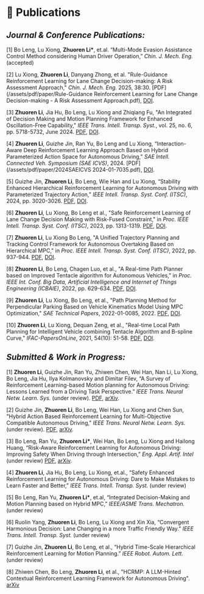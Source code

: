 
# 📖 Publications

## ***Journal & Conference Publications:***

[1] Bo Leng, Lu Xiong, **Zhuoren Li\***, et.al. “Multi-Mode Evasion Assistance Control Method considering Human Driver Operation,” *Chin. J. Mech. Eng.* (accepted)

[2]	Lu Xiong, **Zhuoren Li**, Danyang Zhong, et al. "Rule-Guidance Reinforcement Learning for Lane Change Decision-making: A Risk Assessment Approach," *Chin. J. Mech. Eng.* 2025, 38:30. [PDF](/assets/pdf/paper/Rule-Guidance Reinforcement Learning for Lane Change Decision-making - A Risk Assessment Approach.pdf), [DOI](https://cjme.springeropen.com/articles/10.1186/s10033-024-01160-z).

[3]	**Zhuoren Li**, Jia Hu, Bo Leng, Lu Xiong and Zhiqiang Fu, "An Integrated of Decision Making and Motion Planning Framework for Enhanced Oscillation-Free Capability," *IEEE Trans. Intell. Transp. Syst.*, vol. 25, no. 6, pp. 5718-5732, June 2024. [PDF](/assets/pdf/paper/An_Integrated_of_Decision_Making_and_Motion_Planning_Framework_for_Enhanced_Oscillation-Free_Capability.pdf), [DOI](https://ieeexplore.ieee.org/document/10328568).

[4]	**Zhuoren Li**, Guizhe Jin, Ran Yu, Bo Leng and Lu Xiong, “Interaction-Aware Deep Reinforcement Learning Approach Based on Hybrid Parameterized Action Space for Autonomous Driving," *SAE Intell. Connected Veh. Symposium (SAE ICVS)*, 2024. [PDF](/assets/pdf/paper/2024SAEICVS 2024-01-7035.pdf), [DOI](https://www.sae.org/publications/technical-papers/content/2024-01-7035/).

[5]	Guizhe Jin, **Zhuoren Li**, Bo Leng, Wie Han and Lu Xiong, “Stability Enhanced Hierarchical Reinforcement Learning for Autonomous Driving with Parameterized Trajectory Action,” *IEEE Intell. Transp. Syst. Conf. (ITSC)*, 2024, pp. 3020-3026. [PDF](/assets/pdf/paper/ITSC2024.pdf), [DOI](https://ieeexplore.ieee.org/document/10920092).

[6]	**Zhuoren Li**, Lu Xiong, Bo Leng et al., "Safe Reinforcement Learning of Lane Change Decision Making with Risk-Fused Constraint," in *Proc. IEEE Intell. Transp. Syst. Conf. (ITSC)*, 2023, pp. 1313-1319. [PDF](/assets/pdf/paper/Safe_Reinforcement_Learning_of_Lane_Change_Decision_Making_with_Risk-Fused_Constraint.pdf), [DOI](https://ieeexplore.ieee.org/document/10422331).

[7]	**Zhuoren Li**, Lu Xiong Bo Leng, "A Unified Trajectory Planning and Tracking Control Framework for Autonomous Overtaking Based on Hierarchical MPC," in *Proc. IEEE Intell. Transp. Syst. Conf. (ITSC)*, 2022, pp. 937-944. [PDF](/assets/pdf/paper/A_Unified_Trajectory_Planning_and_Tracking_Control_Framework_for_Autonomous_Overtaking_Based_on_Hierarchical_MPC.pdf), [DOI](https://ieeexplore.ieee.org/document/9922186).

[8]	**Zhuoren Li**, Bo Leng, Chagen Luo, et al., "A Real-time Path Planner based on Improved Tentacle algorithm for Autonomous Vehicles," in *Proc. IEEE Int. Conf. Big Data, Artificial Intelligence and Internet of Things Engineering (ICBAIE)*, 2022, pp. 629-634. [PDF](/assets/pdf/paper/A_Real-time_Path_Planner_based_on_Improved_Tentacle_Algorithm_for_Autonomous_Vehicles.pdf), [DOI](https://ieeexplore.ieee.org/document/9985832).

[9] **Zhuoren Li**, Lu Xiong, Bo Leng, et al., "Path Planning Method for Perpendicular Parking Based on Vehicle Kinematics Model Using MPC Optimization," *SAE Technical Papers*, 2022-01-0085, 2022. [PDF](/assets/pdf/paper/Path_Planning_Method_for_Perpendicular_Parking_based_on_Vehicle_Kinematics_Model_using_MPC_Optimization.pdf), [DOI](https://saemobilus.sae.org/papers/path-planning-method-perpendicular-parking-based-vehicle-kinematics-model-using-mpc-optimization-2022-01-0085).

[10] **Zhuoren Li**, Lu Xiong, Dequan Zeng, et al., "Real-time Local Path Planning for Intelligent Vehicle combining Tentacle Algorithm and B-spline Curve," *IFAC-PapersOnLine*, 2021, 54(10): 51-58. [PDF](/assets/pdf/paper/2021B-splineCurvePlanner.pdf), [DOI](https://www.sciencedirect.com/science/article/pii/S2405896321015421?via%3Dihub). 

## ***Submitted & Work in Progress:***
<!-- 💬 -->
[1]	**Zhuoren Li**, Guizhe Jin, Ran Yu, Zhiwen Chen, Wei Han, Nan Li, Lu Xiong, Bo Leng, Jia Hu, Ilya Kolmanovsky and Dimitar Filev, “A Survey of Reinforcement Learning-based Motion planning for Autonomous Driving: Lessons Learned from a Driving Task Perspective.” *IEEE Trans. Neural Netw. Learn. Sys.* (under review). [PDF](/assets/pdf/paper/2503.23650v1.pdf), [arXiv](https://arxiv.org/abs/2503.23650).

[2] Guizhe Jin, **Zhuoren Li**, Bo Leng, Wei Han, Lu Xiong and Chen Sun, "Hybrid Action Based Reinforcement Learning for Multi-Objective Compatible Autonomous Driving,"  *IEEE Trans. Neural Netw. Learn. Sys.* (under review). [PDF](/assets/pdf/paper/Hybrid_Action_Based_Reinforcement_Learning_for_Multi_Objective_Compatible_Autonomous_Driving.pdf), [arXiv](https://arxiv.org/abs/2501.08096).

[3] Bo Leng, Ran Yu, **Zhuoren Li\***, Wei Han, Bo Leng, Lu Xiong and Hailong Huang, “Risk-Aware Reinforcement Learning for Autonomous Driving: Improving Safety When Driving through Intersection,” *Eng. Appl. Artif. Intel* (under review) [PDF](/assets/pdf/paper/SRL2024In.pdf), [arXiv](http://arxiv.org/abs/2503.19690).
        
[4] **Zhuoren Li**, Jia Hu, Bo Leng, Lu Xiong, et.al., “Safety Enhanced Reinforcement Learning for Autonomous Driving: Dare to Make Mistakes to Learn Faster and Better,” *IEEE Trans. Intell. Transp. Syst.* (under review)

[5]	Bo Leng, Ran Yu, **Zhuoren Li\***, et.al, “Integrated Decision-Making and Motion Planning based on Hybrid MPC,” *IEEE/ASME Trans. Mechatron.* (under review)

[6] Ruolin Yang, **Zhuoren Li**, Bo Leng, Lu Xiong and Xin Xia, “Convergent Harmonious Decision: Lane Changing in a more Traffic Friendly Way.” *IEEE Trans. Intell. Transp. Syst.* (under review)

[7]	Guizhe Jin, **Zhuoren Li**, Bo Leng, et al., “Hybrid Time-Scale Hierarchical Reinforcement Learning for Motion Planning.” *IEEE Robot. Autom. Lett.* (under review)

[8] Zhiwen Chen, Bo Leng, **Zhuoren Li**, et al., "HCRMP: A LLM-Hinted Contextual Reinforcement Learning Framework for Autonomous Driving". [arXiv](https://arxiv.org/abs/2505.15793)


<!-- - *2022.02*, Hosted MLNLP seminar \| [\[Video\]](https://www.bilibili.com/video/BV1wF411x7qh)
- *2021.06*, Audio & Speech Synthesis, Huawei internal talk
- *2021.03*, Non-autoregressive Speech Synthesis, PaperWeekly & biendata \| [\[video\]](https://www.bilibili.com/video/BV1uf4y1t7Hr/)
- *2020.12*, Non-autoregressive Speech Synthesis, Huawei Noah's Ark Lab internal talk -->

<!-- # 💻 Internships
- *2021.06 - 2021.09*, Alibaba, Hangzhou.
- *2019.05 - 2020.02*, [EnjoyMusic](https://enjoymusic.ai/), Hangzhou.
- *2019.02 - 2019.05*, [YiWise](https://www.yiwise.com/), Hangzhou.
- *2018.08 - 2019.02*, [MSRA, machine learning Group](https://www.microsoft.com/en-us/research/group/machine-learning-research-group/), Beijing.
- *2018.01 - 2018.06*, [NetEase, AI department](https://hr.163.com/zc/12-ai/index.html), Hangzhou.
- *2017.08 - 2018.12*, DashBase (acquired by [Cisco](https://blogs.cisco.com/news/349511)), Hangzhou. -->
